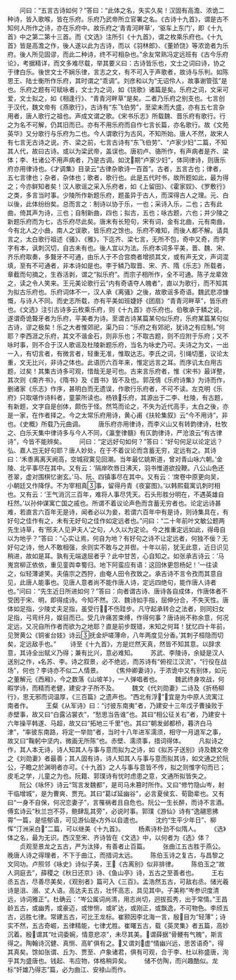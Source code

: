 <!-- { "loadSidebar": true } -->
　　问曰：“五言古诗如何？”答曰：“此体之名，失实久矣！汉固有高澹、浓诡二种诗，皆入歌喉，皆在乐府。乐府乃武帝所立官署之名。《古诗十九首》，谓是古不知何人所作之诗，亦在乐府中。故乐府之‘青青河畔草’，‘驱车上东门’，即《十九首》中之第二第十三首。而《文选》注所引《十九首》，谓之枚乘乐府也。《十九首》皆是高澹之作，後人遂以此为古诗，而以《羽林郎》、《董娇饶》等浓诡者为乐府。後人所见固谬，而此二种诗，终不可相杂也。”余友常熟冯定远班有《古今乐府论》，考据精详，而文多难尽载，举其要义曰：古诗皆乐也，文士之词曰诗，协之于律白乐。後世文士不娴乐律，言志之文，有不可入于声歌者，故诗与乐判。如陈思王、陆士衡所作乐府，其时谓之“乖调”。刘彦和以为“无诏伶人，故事谢管弦”是也。乐府之题有可赋咏者，文士为之词，如《铙歌》诸篇是矣。乐府之词，文采可爱，文士拟之，如《相逢行》、“青青河畔草”是矣。二者乃乐府之别支也。七言创于汉代，魏文帝有《燕歌行》，古诗有“东飞伯劳”，至梁末而大盛，亦有五七言杂用者，唐人歌行之祖也。声成文谓之歌。《宋书乐志》所载魏、晋乐府有歌行。行之为名不可解，仍其旧而已。亦有不用乐府而自作七言长篇，亦名歌行。故《文苑英华》又分歌行与乐府为二也。今人谓歌行为古风，不知所始。唐人不然，故宋人有七言无古诗之说。齐、梁之前，七言古诗有“东飞伯劳”、“卢家少妇”二篇，不知其人代，故曰古诗。或以为梁武帝，盖误也。唐初卢、骆所作，有声病者是齐、梁体；李、杜诸公不用声病者，乃是古调。如沈期“卢家少妇”，体同律诗，则唐乐府亦用律诗也。《才调集》目录云“古律杂歌诗一百首”。古者，五言古也；律者，五七言律也；杂者，杂体也；歌者，歌行也。此是五代时书，故所题如此，最为得之；今亦鲜知者矣！汉人歌谣之采入乐府者，如《上留田》、《霍家奴》、《罗敷行》之类，多言当时事。少陵所作新题乐府，题虽异于古人，而深得古人之理。元、白以後，此体纷纷矣。总而言之：制诗以协于乐，一也；采诗入乐，二也；古有此曲，倚其声为诗，三也；自制新曲，四也；拟古，五也；咏古题，六也；并少陵之新题乐府而为七，古乐府尽此矣。唐末有长短句，宋有词，金有北曲，元有南曲，今有北人之小曲，南人之误歌，皆乐府之馀也。乐府不难知，而後人都不解。请具言之，太白歌行祖述《骚》、《雅》，下迄齐、梁七言，无所不包，奇中又奇，而字字有本，讽刺沉切，自古未有也。後人宜以为法。乐府本词多平美，晋、魏、宋、齐乐府取奏，多聱牙不可通，由乐人于不合宫商者增损其文，或有声无文，声词混填，至有不可通者，非本诗如是也。李于鳞乃取晋、宋、齐、隋《乐志》所载者，章截而句摘之，生吞活剥，谓之“拟乐府”。而宗子相所作，全不可通。陈子龙辈效之，读之令人笑来。王元美论歌行云“内有奇语夺人魄者”，直以为歌行，而不知其为拟古乐府也。乐府词体不一，汉人承《离骚》之後，故歌谣多奇语。魏武悲凉慷慨，与诗人不同。而史志所载，亦有平美如班婕妤《团扇》“青青河畔草”，皆乐府也。《文选》注引古诗多云枚乘乐府，则《十九首》亦乐府也。伯敬承于鳞之说，遂谓奇诡聱牙者为乐府，平美者为诗。至谓古诗某篇某句似乐府，乐府某篇某句似古诗，谬之极矣！乐之大者惟郊祀，渠乃曰：“乐府之有郊祀，犹诗之有应制。”何耶？李西涯之乐府，其文不谐金石，则非乐也；不取古题，则不应附于乐府；又不咏时事，则不合于汉人歌谣及杜陵新题乐府，当名为咏史乃可。夫诗之为文，一出一入，有切言者，有微言者，轻重无准，惟取达志。李氏之词，引绳切墨，议论太重，文无比兴，非诗之体也。此语历六百年来，惟定远言之耳。而序讥太白用古题，过矣！其集古诗多可观，惜哉无是可也。古来言乐府者，惟《宋书》最详整，其次则《南齐书》，《隋书》及《晋书》皆不及也。郭茂倩《乐府诗集》为诗而作，删诸家《乐志》作序，甚明白而无遗误，作歌行乐府者，不可不读。左克明《乐府》只取堪作诗料者，童蒙所读也。杨铁乐府，其源出于二李、杜陵，有古题，有新题，文字自是创体，颇伤于怪。然笃而论之，不失为近代高手，太白之後，亦是一家，在作者择之。今之太常乐府用诗，黄心甫《扶轮集叙》云“今不用诗”，非也。《史概》所载乃元曲调。
　　唐乐府亦用律诗，而李义山又有转韵律诗，杜牧之、白乐天集中律诗多与今人不同，《瀛奎律髓》有仄韵律诗，严沧浪云“有古律诗”，今皆不能辨矣。
　　问曰：“定远好句如何？”答曰：“好句何足以论定远？弘、嘉人岂无好句耶？唐人妙处，在于不着议论而含蓄无穷，定远有之。其诗曰：‘禾黍离离天阙高，空城寂寞见回潮。当年最忆姚斯道，曾对青山咏六朝。’金陵、北平事尽在其中。又有云：‘隔岸吹唇日沸天，羽书惟道欲投鞭。八公山色还苍翠，虚对围棋忆谢玄。’马、阮、四镇事尽在其中。又有云：‘席卷中原更向吴，小朝廷又作降俘。不为宰相真事，留得丹青《夜宴图》。’以韩熙载寓讥刺时相也。又有云：‘王气消沉三百年，难将人事尽凭天。石头形胜分明在，不遇英雄自枉然。’以孙仲谋寓亡国之戚也。所谓不着议论声色而含蓄无穷者也。论定远诗甚难，若直言六百年无是诗，闻者必以为妾，若谓六百年中有是诗，则诗集具在，有好句之佳作有之，未有无好句之佳作如定远者也。”问曰：“二十年前叶文敏公题两先生诗草，有‘邢夫人见尹夫人’之句，人久以为定论。今之推重定远如此，得毋自以为地乎？”答曰：“心实让焉，何自为地？有好句之诗不让定远者，何独不佞？无好句之诗，他人不敢相强，余则实不敢与之并辔。十年以前，犹无此意，近日识见稍进，故如是耳。孰有无端退屈者乎？此中甘苦，心自知之。如张承吉诗云：‘马嵬宫柳正依依，重见銮舆幸蜀归。地下阿蛮应有语：这回休更怨杨妃！’一往读之，似轻薄谑笑。夫僖宗之西狩，由奄人田令孜致之。承吉诗不言令孜而其意自见，此唐人能事也。见唐人意者尚不能作唐人诗，定远四绝句，能作唐人诗者也。”问曰：“先生近日所进如何？”答曰：向者谓古诗、唐诗各自成体，作唐体者不受困于宋、明，即得成诗。今知不然。汉、魏诗如手指，屈伸分合，不失天性。唐体如足指，少陵丈夫足指，虽受行，不伤跬步。凡守起承转合之法者，则同妇女足指，弓弯纤月，娱目而已。受几许痛苦束缚，作得何事？唐诗尚不称余意，何况定远，又况自所作者而欲为之地耶？直是前步既错，末知之何耳！犹忆四十年前，见贺黄公《铜雀台妓》诗云抚金炉嗟薄命，八年两度见分香。’其刺子桓隐而切矣，定远敌手也。”
　　诗至《十九首》，方是烂然天真，然皆不知其意。以辞求意，其诗全出赋义乃得；兼有比兴，意必难知。
　　苏武、李陵诗，余疑是汉人送别之作，名苏、李。诗之叙景，必不绝远，而苏诗有“俯视江汉流”，“行役在战场”，何也？李诗亦不似二人情景。
　　《焦仲卿妻诗》，于浓诡中又有别体，如元之董解元《西厢》，今之数落《山坡羊》，一人弹唱者也。
　　魏武终身攻战，何暇学诗，而精而老健，建安才子所不及。
　　魏文《代刘勋妻》二诗及《折杨柳行》，思无邪而词温厚，《三百篇》之遗声也。“西北有浮”，宜是为中原人流寓江南者作。
　　王粲《从军诗》曰：“讨彼东南夷”者，乃建安十三年戊子曹操败于赤壁事，故又曰“白露沾裳衣”，“愁思当告谁”也。其曰“相公征关右”者，乃建安十六年操平韩遂、马超，故又曰“拓地三千里”也。其曰“朝发邺都桥，暮济白马津”，“率彼东南路，将定一举勋”者，当时十八年进军濡须，相守一月退军之事，故又曰“鞠躬中坚内，微画无所陈”也。赤壁、濡须事，措词得体。
　　凡拟诗之作，其人本无诗，诗人知其人与事与意而拟为之诗，如《拟苏子送别》诗及魏文帝之《刘勋妻》者最善；其人固有诗，诗人知其人与事与意而拟其诗，如文通之於阮公，子瞻之於渊明者亦可。《十九首》之人与事与意皆不传，拟之则惟字句而已；皮毛之学，儿童之为也。阮籍、郭璞诗有忧时虑患之意，文通所拟皆失之。
　　阮公《咏怀》诗云“驾言发魏都”，是司马未篡时所作。又曰“修竹隐山岑，射干临增城”，是为曹爽、贾充。其曰“葛ぱ延幽谷”，必言夏侯玄、荀勖辈也。又有曰“一身不自保，何况恋妻子”，言罹祸者且自危也。阮公一生长醉，而诗不言酒。傅玄诗云“秋兰岂不芬，鲍肆乱其旁”，必说时事。郭璞《游仙》诗有“逸翮思拂霄”一篇，是悒郁语，可见游仙是方外以自遣也。
　　沈约“生平少年日”、柳恽“汀洲采白”二篇，可以继美《十九首》。
　　杨素诗朴劲不似隋人。
　　《选》体之名，最为无识。西汉至宋、齐诗皆在《文选》中，以何者为《选》体？
　　贞观至景龙之五古，严为汰择，有善者止百篇。
　　张曲江五古胜于燕公。晚唐人诗之得理者，不下于曲江，而措词太远。
　　陈伯玉诗之复古，与昌黎之文同功。卢照邻《咏史》诗似子美，王《古离别》似非排律。
　　陈伯玉之“故人洞庭去”，薛稷之《秋日还京》诗、《鱼山亭》诗，五古之至善者也。
　　王右丞五古，尽善尽美矣，《观别者》篇可入《三百》。孟浩然五古，可敌右丞。储光羲诗是沮、溺、丈人语。高达夫五古，壮怀高志，具见其中。子美称“岑参识度清远，诗词雅正”。杜确云：“岑公属词尚清，用志尚切，迥拔孤秀，出于常情。”王昌龄五古，或幽秀，或豪迈，或惨恻，或旷达，或刚正，或飘逸，不可物色。李颀五古，远胜七律。常建五古，可比王龙标。崔颢因李北海一言，殷目为“轻薄”；诗实不然，五古奇崛，五律精能，七律尤胜。崔曙五古，载《英灵集》者五篇，高妙沉着。殷谓其“吐词委婉，情意悲凉”，未尽其美。谓薛据“骨鲠有气魄”，斯言得之。陶翰诗沉健、真恻、高旷俱有之。又谓刘虚“情幽兴远，思苦语奇”，得其真矣。馀如张谓、丘为、贾至、卢象诸君，俱有可观，合于李、杜以称盛唐，洵乎其为盛唐也。钱起、韦应物，体格稍异矣。
　　储不仿陶，而兴趣酷似。龙标“奸雄乃得志”篇，必为曲江、安禄山而作。
